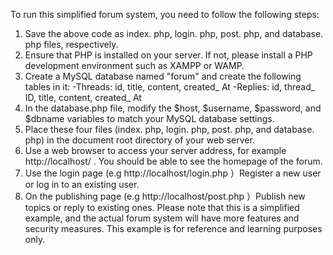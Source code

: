 To run this simplified forum system, you need to follow the following steps:
1. Save the above code as index. php, login. php, post. php, and database. php files, respectively.
2. Ensure that PHP is installed on your server. If not, please install a PHP development environment such as XAMPP or WAMP.
3. Create a MySQL database named "forum" and create the following tables in it:
-Threads: id, title, content, created_ At
-Replies: id, thread_ ID, title, content, created_ At
4. In the database.php file, modify the $host, $username, $password, and $dbname variables to match your MySQL database settings.
5. Place these four files (index. php, login. php, post. php, and database. php) in the document root directory of your web server.
6. Use a web browser to access your server address, for example http://localhost/ . You should be able to see the homepage of the forum.
7. Use the login page (e.g http://localhost/login.php ）Register a new user or log in to an existing user.
8. On the publishing page (e.g http://localhost/post.php ）Publish new topics or reply to existing ones.
Please note that this is a simplified example, and the actual forum system will have more features and security measures. This example is for reference and learning purposes only.
